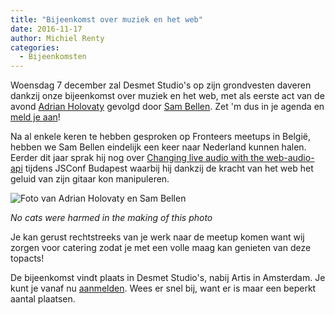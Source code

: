 ```yaml
---
title: "Bijeenkomst over muziek en het web"
date: 2016-11-17
author: Michiel Renty
categories: 
  - Bijeenkomsten
---
```

Woensdag 7 december zal Desmet Studio's op zijn grondvesten daveren dankzij onze bijeenkomst over muziek en het web, met als eerste act van de avond [Adrian Holovaty](http://www.holovaty.com) gevolgd door [Sam Bellen](https://blog.sambego.be). Zet 'm dus in je agenda en [meld je aan](/bijeenkomsten/2016/muziek-en-het-web#formulier-1)!

Na al enkele keren te hebben gesproken op Fronteers meetups in België, hebben we Sam Bellen eindelijk een keer naar Nederland kunnen halen. Eerder dit jaar sprak hij nog over [Changing live audio with the web-audio-api](https://jsconfbp.com/speakers/sam-bellen.html) tijdens JSConf Budapest waarbij hij dankzij de kracht van het web het geluid van zijn gitaar kon manipuleren.

![Foto van Adrian Holovaty en Sam Bellen](https://fronteers.nl/_img/bijeenkomsten/meetup-0712.jpg)

_No cats were harmed in the making of this photo_

Je kan gerust rechtstreeks van je werk naar de meetup komen want wij zorgen voor catering zodat je met een volle maag kan genieten van deze topacts!

De bijeenkomst vindt plaats in Desmet Studio's, nabij Artis in Amsterdam. Je kunt je vanaf nu [aanmelden](/bijeenkomsten/2016/muziek-en-het-web#formulier-1). Wees er snel bij, want er is maar een beperkt aantal plaatsen.
